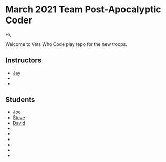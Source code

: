 # March 2021 Team  Post-Apocalyptic Coder


Hi,

 Welcome to Vets Who Code play repo for the new troops.

## Instructors
* [Jay](https://twitter.com/JeromeHardaway)
* 
*


## Students
* [Joe](https://twitter.com/joer71560650)
* [Steve](https://twitter.com/sa_lamoureux)
* [David](https://twitter.com/david_tetreau)
*
*
*
*
*
*
